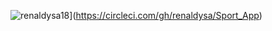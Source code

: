 ![renaldysa18](https://circleci.com/gh/renaldysa18Sport_App.svg?style=svg)](https://circleci.com/gh/renaldysa/Sport_App)
